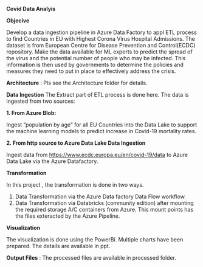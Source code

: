 **Covid Data Analyis**

**Objecive**

Develop a data ingestion pipeline in Azure Data Factory to appl ETL process to find Countries in EU with Highest Corona Virus Hospital Admissions. The dataset is from European Centre for Disease Prevention and Control(ECDC) repository. Make the data available for ML experts to predict the spread of the virus and the potential number of people who may be infected. This information is then used by governments to determine the policies and measures they need to put in place to effectively address the crisis.

**Architecture** : Pls see the Architecture folder for details.


**Data Ingestion**
The Extract part of ETL process is done here. The data is ingested from two sources:

**1. From Azure Blob:**

Ingest ”population by age” for all EU Countries into the Data Lake to support the machine learning models to predict increase in Covid-19 mortality rates.

**2. From http source to Azure Data Lake Data Ingestion**

Ingest data from https://www.ecdc.europa.eu/en/covid-19/data to Azure Data Lake via the Azure Datafactory.


**Transformation**

In this project , the transformation is done in two ways.
1. Data Transformation via the Azure Data factory Data Flow workflow.
2. Data Transformation via Databricks (community edition) after mounting the required storage A/C containers from Azure. This mount points has the files exteracted by the Azure Pipeline.

**Visualization**

The visualization is done using the PowerBi. Multiple charts have been prepared. The details are available in ppt.

**Output Files** : The processed files are available in processed folder.



